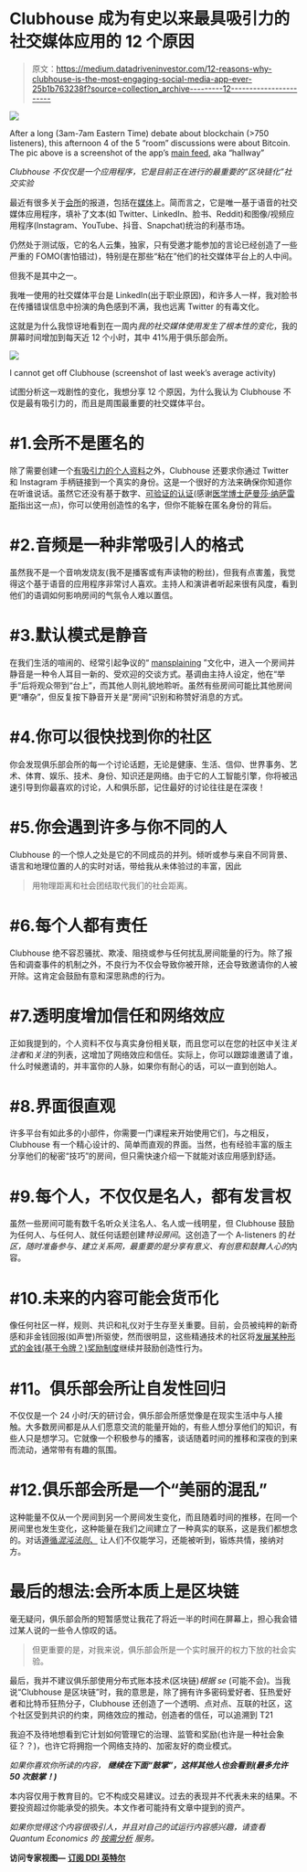 # Clubhouse 成为有史以来最具吸引力的社交媒体应用的 12 个原因

> 原文：<https://medium.datadriveninvestor.com/12-reasons-why-clubhouse-is-the-most-engaging-social-media-app-ever-25b1b763238f?source=collection_archive---------12----------------------->

![](img/e4626350f91690b9be20224b236f7a64.png)

After a long (3am-7am Eastern Time) debate about blockchain (>750 listeners), this afternoon 4 of the 5 “room” discussions were about Bitcoin. The pic above is a screenshot of the app’s [main feed](https://www.socialmediaexaminer.com/clubhouse-app-how-to-get-started/), aka “hallway”

*Clubhouse 不仅仅是一个应用程序，它是目前正在进行的最重要的“区块链化”社交实验*

最近有很多关于[会所](https://www.nytimes.com/2020/12/23/style/clubhouse-app-influencers.html)的报道，包括在[媒体](https://medium.com/@lauren_87174/my-first-week-on-clubhouse-bc727dc24f03)上。简而言之，它是唯一基于语音的社交媒体应用程序，填补了文本(如 Twitter、LinkedIn、脸书、Reddit)和图像/视频应用程序(Instagram、YouTube、抖音、Snapchat)统治的利基市场。

仍然处于测试版，它的名人云集，独家，只有受邀才能参加的言论已经创造了一些严重的 FOMO(害怕错过)，特别是在那些“粘在”他们的社交媒体平台上的人中间。

但我不是其中之一。

我唯一使用的社交媒体平台是 LinkedIn(出于职业原因)，和许多人一样，我对脸书在传播错误信息中扮演的角色感到不满，我也远离 Twitter 的有毒文化。

这就是为什么我惊讶地看到在一周内*我的社交媒体使用发生了根本性的变化*，我的屏幕时间增加到每天近 12 个小时，其中 41%用于俱乐部会所。

![](img/f44a47142a79fcbad9f55547bea1e53b.png)

I cannot get off Clubhouse (screenshot of last week’s average activity)

试图分析这一戏剧性的变化，我想分享 12 个原因，为什么我认为 Clubhouse 不仅是最有吸引力的，而且是周围最重要的社交媒体平台。

# #1.会所不是匿名的

除了需要创建一个[有吸引力的个人资料](https://www.socialmediaexaminer.com/clubhouse-app-how-to-get-started/)之外，Clubhouse 还要求你通过 Twitter 和 Instagram 手柄链接到一个真实的身份。这是一个很好的方法来确保你知道你在听谁说话。虽然它还没有基于数字、[可验证的认证](https://officegarageitpro.medium.com/digital-identity-use-verifiable-credentials-with-blockchain-e3927e7b3cfc)(感谢[医学博士萨曼莎·纳萨雷斯](https://medium.com/u/5c3162cdaf2b?source=post_page-----25b1b763238f--------------------------------)指出这一点)，你可以使用创造性的名字，但你不能躲在匿名身份的背后。

# #2.音频是一种非常吸引人的格式

虽然我不是一个音响发烧友(我不是播客或有声读物的粉丝)，但我有点害羞，我觉得这个基于语音的应用程序非常讨人喜欢。主持人和演讲者听起来很有风度，看到他们的语调如何影响房间的气氛令人难以置信。

# #3.默认模式是静音

在我们生活的喧闹的、经常引起争议的“ [mansplaining](https://www.nytimes.com/2020/08/10/books/nicole-tersigni-men-to-avoid-in-art-and-life.html) ”文化中，进入一个房间并静音是一种令人耳目一新的、受欢迎的交谈方式。基调由主持人设定，他在“举手”后将观众带到“台上”，而其他人则礼貌地聆听。虽然有些房间可能比其他房间更“嘈杂”，但反复按下静音开关是“房间”识别和称赞好消息的方式。

# #4.你可以很快找到你的社区

你会发现俱乐部会所的每一个讨论话题，无论是健康、生活、信仰、世界事务、艺术、体育、娱乐、技术、身份、知识还是网络。由于它的人工智能引擎，你将被迅速引导到你最喜欢的讨论，人和俱乐部，记住最好的讨论往往是在深夜！

# #5.你会遇到许多与你不同的人

Clubhouse 的一个惊人之处是它的不同成员的并列。倾听或参与来自不同背景、语言和地理位置的人的实时对话，带给我从未体验过的丰富，因此

> 用物理距离和社会团结取代我们的社会距离。

# #6.每个人都有责任

Clubhouse 绝不容忍骚扰、欺凌、阻挠或参与任何扰乱房间能量的行为。除了报告和调查事件的机制之外，不良行为不仅会导致你被开除，还会导致邀请你的人被开除。这肯定会鼓励有意和深思熟虑的行为。

# #7.透明度增加信任和网络效应

正如我提到的，个人资料不仅与真实身份相关联，而且您可以在您的社区中关注*关注者*和*关注*的列表，这增加了网络效应和信任。实际上，你可以跟踪谁邀请了谁，什么时候邀请的，并丰富你的人脉，如果你有耐心的话，可以一直到创始人。

# #8.界面很直观

许多平台有如此多的小部件，你需要一门课程来开始使用它们，与之相反，Clubhouse 有一个精心设计的、简单而直观的界面。当然，也有经验丰富的版主分享他们的秘密“技巧”的房间，但只需快速介绍一下就能对该应用感到舒适。

# #9.每个人，不仅仅是名人，都有发言权

虽然一些房间可能有数千名听众关注名人、名人或一线明星，但 Clubhouse 鼓励为任何人、与任何人、就任何话题创建*特设房间*。这创造了一个 A-listeners 的*社区，随时准备参与、建立关系网，最重要的是分享有意义、有创意和鼓舞人心的*内容。

# #10.未来的内容可能会货币化

像任何社区一样，规则、共识和礼仪对于生存至关重要。目前，会员被纯粹的新奇感和非金钱回报(如声誉)所驱使，然而很明显，这些精通技术的社区将[发展某种形式的金钱(基于令牌？)奖励制度](https://www.nytimes.com/2020/12/23/style/clubhouse-app-influencers.html)继续并鼓励创造性行为。

# **#11。俱乐部会所让自发性回归**

不仅仅是一个 24 小时/天的研讨会，俱乐部会所感觉像是在现实生活中与人接触。大多数房间都是从人们愿意交流的能量开始的，有些人想分享他们的知识，有些人只是想学习。它就像一个积极参与的播客，谈话随着时间的推移和深夜的到来而流动，通常带有有趣的氛围。

# #12.俱乐部会所是一个“美丽的混乱”

这种能量不仅从一个房间到另一个房间发生变化，而且随着时间的推移，在同一个房间里也发生变化，这种能量在我们之间建立了一种真实的联系，这是我们都想念的。对话[遵循*混沌法则、*](https://www.wmagazine.com/story/clubhouse-app-interview/) 让人们不仅能学习，还能被听到，锻炼共情，接纳对方。

# 最后的想法:会所本质上是区块链

毫无疑问，俱乐部会所的短暂感觉让我花了将近一半的时间在屏幕上，担心我会错过某人说的一些令人惊叹的话。

> 但更重要的是，对我来说，俱乐部会所是一个实时展开的权力下放的社会实验。

最后，我并不建议俱乐部使用分布式账本技术(区块链)*根据* *se* (可能不会)。当我说“Clubhouse 是区块链”时，我的意思是，除了拥有许多密码爱好者、狂热爱好者和比特币狂热分子，Clubhouse 还创造了一个透明、点对点、互联的社区，这个社区受到共识的约束，网络效应的推动，创造者的信任，可以追溯到 T21

我迫不及待地想看到它计划如何管理它的治理、监管和奖励(也许是一种社会象征？？)，也许它将拥抱一个网络支持的、加密友好的商业模式。

*如果你喜欢你所读的内容，* ***继续在下面“鼓掌”，这样其他人也会看到(最多允许 50 次鼓掌！)***

本内容仅用于教育目的。它不构成交易建议。过去的表现并不代表未来的结果。不要投资超过你能承受的损失。本文作者可能持有文章中提到的资产。

*如果你觉得这个内容很吸引人，并且对自己的试运行内容感兴趣，请查看 Quantum Economics 的* [*按需分析*](https://quantumeconomics.io/market-analysis/) *服务。*

**访问专家视图—** [**订阅 DDI 英特尔**](https://datadriveninvestor.com/ddi-intel)